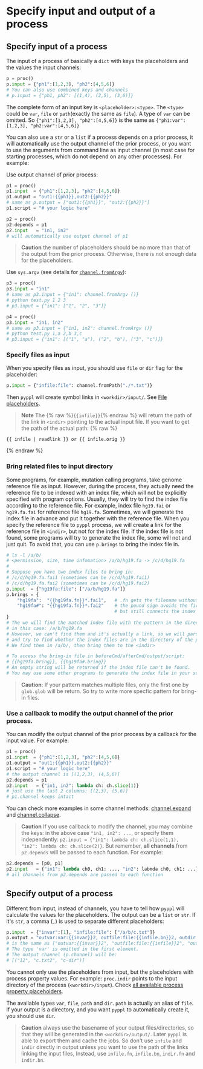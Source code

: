# Specify input and output of a process
<!-- toc -->

## Specify input of a process

The input of a process of basically a `dict` with keys the placeholders and the values the input channels:

```python
p = proc()
p.input = {"ph1":[1,2,3], "ph2":[4,5,6]}
# You can also use combined keys and channels
# p.input = {"ph1, ph2": [(1,4), (2,5), (3,6)]}
```

The complete form of an input key is `<placeholder>:<type>`. The `<type>` could be `var`, `file` or `path`(exactly the same as `file`). A type of `var` can be omitted. So `{"ph1":[1,2,3], "ph2":[4,5,6]}` is the same as `{"ph1:var":[1,2,3], "ph2:var":[4,5,6]}`

You can also use a `str` or a `list` if a process depends on a prior process, it will automatically use the output channel of the prior process, or you want to use the arguments from command line as input channel (in most case for starting processes, which do not depend on any other processes). For example:

Use output channel of prior process:
```python
p1 = proc()
p1.input  = {"ph1":[1,2,3], "ph2":[4,5,6]}
p1.output = "out1:{{ph1}},out2:{{ph2}}"
# same as p.output = ["out1:{{ph1}}", "out2:{{ph2}}"]
p1.script = "# your logic here"

p2 = proc()
p2.depends = p1
p2.input   = "in1, in2"  
# will automatically use output channel of p1
```
> **Caution** the number of placeholders should be no more than that of the output from the prior process. Otherwise, there is not enough data for the placeholders.

Use `sys.argv` (see details for [`channel.fromArgv`](https://pwwang.gitbooks.io/pyppl/content/channels.html#initialize-a-channel)):
```python
p3 = proc()
p3.input = "in1"
# same as p3.input = {"in1": channel.fromArgv ()}
# python test.py 1 2 3
# p3.input = {"in1": ["1", "2", "3"]}

p4 = proc()
p3.input = "in1, in2"
# same as p3.input = {"in1, in2": channel.fromArgv ()}
# python test.py 1,a 2,b 3,c
# p3.input = {"in1": [("1", "a"), ("2", "b"), ("3", "c")]}
```


### Specify files as input
When you specify files as input, you should use `file` or `dir` flag for the placeholder: 
```python
p.input = {"infile:file": channel.fromPath("./*.txt")}
```
Then `pyppl` will create symbol links in `<workdir>/input/`. See [File placeholders](https://pwwang.gitbooks.io/pyppl/placeholders.html#file-placeholders).

> **Note** The {% raw %}`{{infile}}`{% endraw %}
 will return the path of the link in `<indir>` pointing to the actual input file. If you want to get the path of the actual path: {% raw %}
```
{{ infile | readlink }} or {{ infile.orig }}
```
{% endraw %}

### Bring related files to input directory
Some programs, for example, mutation calling programs, take genome reference file as input. However, during the process, they actually need the reference file to be indexed with an index file, which will not be explicitly specified with program options. Usually, they will try to find the index file according to the reference file. For example, index file `hg19.fai` or `hg19.fa.fai` for reference file `hg19.fa`. Sometimes, we will generate the index file in advance and put it together with the reference file. When you specify the reference file to `pyppl` process, we will create a link for the reference file in `<indir>`, but not for the index file. If the index file is not found, some programs will try to generate the index file, some will not and just quit. To avoid that, you can use `p.brings` to bring the index file in.
```python
# ls -l /a/b/
# <permission, size, time infomation> /a/b/hg19.fa -> /c/d/hg19.fa
#
# Suppose you have two index files to bring in:
# /c/d/hg19.fa.fai1 (sometimes can be /c/d/hg19.fai1)
# /c/d/hg19.fa.fai2 (sometimes can be /c/d/hg19.fai2)
p.input  = {"hg19fa:file": ["/a/b/hg19.fa"]}
p.brings = {
	"hg19fa":  "{{hg19fa.fn}}*.fai1",   # .fn gets the filename without extension
	"hg19fa#": "{{hg19fa.fn}}*.fai2"    # the pound sign avoids the first item to be overwritten
	                                    # but still connects the index file to hg19fa
}
# The we will find the matched index file with the pattern in the directory of the input file,
# in this case: /a/b/hg19.fa
# However, we can't find them and it's actually a link, so we will parse the link (/a/b/hg19.fa)
# and try to find whether the index files are in the directory of the parsed path of the link.
# We find them in /a/b/, then bring them to the <indir>

# To access the bring-in file in beforeCmd/afterCmd/output/script:
# {{hg19fa.bring}}, {{hg19fa#.bring}}
# An empty string will be returned if the index file can't be found.
# You may use some other programs to generate the index file in your script.
```

> **Caution**: If your pattern matches multiple files, only the first one by `glob.glob` will be return. So try to write more specfic pattern for bring-in files.

### Use a callback to modify the output channel of the prior process.
You can modify the output channel of the prior process by a callback for the input value. For example:
```python
p1 = proc()
p1.input  = {"ph1":[1,2,3], "ph2":[4,5,6]}
p1.output = "out1:{{ph1}},out2:{{ph2}}"
p1.script = "# your logic here"
# the output channel is [(1,2,3), (4,5,6)]
p2.depends = p1
p2.input   = {"in1, in2": lambda ch: ch.slice(1)}  
# just use the last 2 columns: [(2,3), (5,6)]
# p1.channel keeps intact
```
You can check more examples in some channel methods: [channel.expand](https://pwwang.gitbooks.io/pyppl/channels.html#expand-a-channel-by-directory) and [channel.collapse](https://pwwang.gitbooks.io/pyppl/channels.html#collapse-a-channel-by-files-in-the-same-directory).

> **Caution** If you use callback to modify the channel, you may combine the keys: in the above case `"in1, in2": ...`, or specify them independently: `p2.input = {"in1": lambda ch: ch.slice(1,1), "in2": lambda ch: ch.slice(2)}`. But remember, **all channels** from `p2.depends` will be passed to each function. For example:
```python
p2.depends = [p0, p1]
p2.input   = {"in1": lambda ch0, ch1: ..., "in2": labmda ch0, ch1: ...}
# all channels from p2.depends are passed to each function
```

## Specify output of a process
Different from input, instead of channels, you have to tell how `pyppl` will calculate the values for the placeholders. The output can be a `list` or `str`. If it's `str`, a comma (`,`) is used to separate different placeholders:
```python
p.input  = {"invar":[1], "infile:file": ["/a/b/c.txt"]}
p.output = "outvar:var:{{invar}}2, outfile:file:{{infile.bn}}2, outdir:dir:{{indir.fn}}-dir"
# is the same as ["outvar:{{invar}}2", "outfile:file:{{infile}}2", "outdir:dir:{{indir}}2"]
# The type 'var' is omitted in the first element.
# The output channel (p.channel) will be:
# [("12", "c.txt2", "c-dir")]
```
You cannot only use the placeholders from input, but the placeholders with process property values. For example: `proc.indir` points to the input directory of the process (`<workdir>/input`). Check [all available process property placeholders](https://pwwang.gitbooks.io/pyppl/placeholders.html#proc-property-placeholders).

The available types `var`, `file`, `path` and `dir`. `path` is actually an alias of `file`. If your output is a directory, and you want `pyppl` to automatically create it, you should use `dir`.
> **Caution** always use the basename of your output files/directories, so that they will be generated in the `<workdir>/output/`. Later `pyppl` is able to export them and cache the jobs.
> So don't use `infile` and `indir` directly in output unless you want to use the path of the links linking the input files, Instead, use `infile.fn`, `infile.bn`, `indir.fn` and `indir.bn`.

